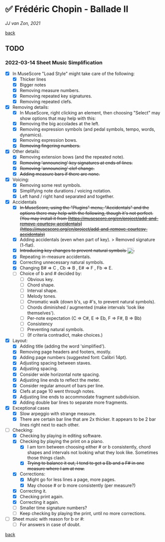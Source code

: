 ✅ Frédéric Chopin - Ballade Ⅱ
===============================

*JJ van Zon, 2021*

[back](./README.md)

TODO
----

### 2022-03-14 Sheet Music Simplification

- [x] In MuseScore "Load Style" might take care of the following:
    - [x] Thicker lines
    - [x] Bigger notes
    - [x] Removing measure numbers.
    - [x] Removing repeated key signatures.
    - [x] Removing repeated clefs.
- [x] Removing details:
    - [x] In MuseScore, right clicking an element, then choosing  "Select" may show options that may help with this:
    - [x] Removing the big accolades at the left.
    - [x] Removing expression symbols (and pedal symbols, tempo, words, dynamics).
    - [x] Removing expression bows.
    - [x] ~~Removing fingering numbers.~~
- [x] Other details:
    - [x] Removing extension bows (and the repeated note).
    - [x] ~~Removing 'announcing' key signatures at ends of lines.~~
    - [x] ~~Removing 'announcing' clef change.~~
    - [x] ~~Adding measure bars if there are none.~~
- [x] Voicing:
    - [x] Removing some rest symbols.
    - [x] Simplifying note durations / voicing notation.
    - [x] Left hand / right hand separated and together.
- [x] Accidentals
    - [x] ~~In MuseScore, using the "Plugins" menu, "Accidentals" and the options there may help with the following, though it's not perfect. (You may install it from [https://musescore.org/en/project/add-and-remove-courtesy-accidentals](https://musescore.org/en/project/add-and-remove-courtesy-accidentals)~~
    - [x] Adding accidentals (even when part of key). > Removed signature (1-flat).
    - [x] ~~Introducing key changes to prevent natural symbols <img src="https://jjvanzon.github.io/Piano-Playing-Docs/resources/natural-symbol.png" height="20" style="vertical-align:middle" />.~~
    - [x] Repeating in-measure accidentals.
    - [x] Correcting unnecessary natural symbols.
    - [x] Changing B# => C , Cb => B , E# => F , Fb => E.
    - [ ] Choice of b and # decided by:
        - [ ] Obvious key.
        - [ ] Chord shape.
        - [ ] Interval shape.
        - [ ] Melody tones.
        - [ ] Chromatic walk (down b's, up #'s, to prevent natural symbols).
        - [ ] Chords diminished / augmented (make intervals 'look like themselves').
        - [ ] Per-note expectation (C => C#, E => Eb, F => F#, B => Bb)
        - [ ] Consistency
        - [ ] Preventing natural symbols.
        - [ ] (If criteria contradict, make choices.)
- [x] Layout:
    - [x] Adding title (adding the word 'simplified').
    - [x] Removing page headers and footers, mostly.
    - [x] Adding page numbers (suggested font: Calibri 14pt).
    - [x] Adjusting spacing between staves.
    - [x] Adjusting spacing.
    - [x] Consider wide horizontal note spacing.
    - [x] Adjusting line ends to reflect the meter.
    - [x] Consider regular amount of bars per line.
    - [x] Clefs at page 10 went through notes.
    - [x] Adjusting line ends to accommodate fragment subdivision.
    - [x] Adding double bar lines to separate more fragments.
- [x] Exceptional cases
    - [x] Slow arpeggio with strange measure.
    - [x] There are certain bar line that are 2x thicker. It appears to be 2 bar lines right next to each other.
- [ ] Checking:
    - [x] Checking by playing in editing software.
    - [x] Checking by playing the print on a piano.
        - [x] I am torn between choosing either # or b consistently, chord shapes and intervals not looking what they look like. Sometimes those things clash.
        - [x] ~~Trying to balance it out, I tend to get a Eb and a F# in one measure where I am at now.~~
    - [x] Corrections:
        - [x] Might go for less lines a page, more pages.
        - [x] May choose # or b more consistently (per measure?)
    - [x] Correcting it.
    - [x] Checking print again.
    - [x] Correcting it again.
    - [ ] Smaller time signature numbers?
    - [ ] Keep checking by playing the print, until no more corrections.
- [ ] Sheet music with reason for b or #:
    - [ ] For answers in case of doubt.

[back](./README.md)